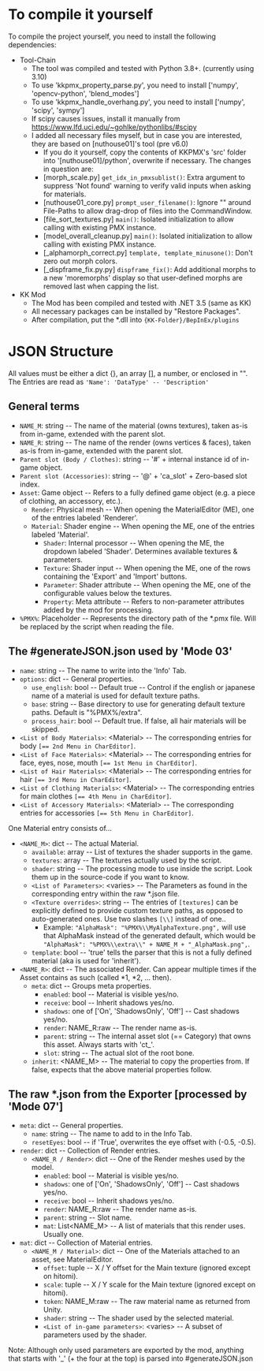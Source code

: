 
# To compile it yourself


To compile the project yourself, you need to install the following dependencies:

 - Tool-Chain
    - The tool was compiled and tested with Python 3.8+. (currently using 3.10)
    - To use 'kkpmx_property_parse.py', you need to install ['numpy', 'opencv-python', 'blend_modes']
    - To use 'kkpmx_handle_overhang.py', you need to install ['numpy', 'scipy', 'sympy']
    - If scipy causes issues, install it manually from https://www.lfd.uci.edu/~gohlke/pythonlibs/#scipy
    - I added all necessary files myself, but in case you are interested, they are based on [nuthouse01]'s tool (pre v6.0)
       - If you do it yourself, copy the contents of KKPMX's 'src' folder into '[nuthouse01]/python', overwrite if necessary. The changes in question are:
       - [morph_scale.py] `get_idx_in_pmxsublist()`: Extra argument to suppress 'Not found' warning to verify valid inputs when asking for materials.
       - [nuthouse01_core.py] `prompt_user_filename()`: Ignore "" around File-Paths to allow drag-drop of files into the CommandWindow.
       - [file_sort_textures.py] `main()`: Isolated initialization to allow calling with existing PMX instance.
       - [model_overall_cleanup.py] `main()`: Isolated initialization to allow calling with existing PMX instance.
       - [_alphamorph_correct.py] `template, template_minusone()`: Don't zero out morph colors.
       - [_dispframe_fix.py.py] `dispframe_fix()`: Add additional morphs to a new 'moremorphs' display so that user-defined morphs are removed last when capping the list.
 - KK Mod
    - The Mod has been compiled and tested with .NET 3.5 (same as KK)
    - All necessary packages can be installed by "Restore Packages".
    - After compilation, put the *.dll into `{KK-Folder}/BepInEx/plugins`

# JSON Structure





All values must be either a dict {}, an array [], a number, or enclosed in "".<br/>
The Entries are read as `'Name': 'DataType' -- 'Description'`


## General terms

 - `NAME_M`: string -- The name of the material (owns textures), taken as-is from in-game, extended with the parent slot.
 - `NAME_R`: string -- The name of the render (owns vertices & faces), taken as-is from in-game, extended with the parent slot.
 - `Parent slot (Body / Clothes)`: string -- '\#' \+ internal instance id of in-game object.
 - `Parent slot (Accessories)`: string -- '\@' \+ 'ca_slot' \+ Zero-based slot index.
 - `Asset`: Game object -- Refers to a fully defined game object (e.g. a piece of clothing, an accessory, etc.).
   - `Render`: Physical mesh -- When opening the MaterialEditor (ME), one of the entries labeled 'Renderer'.
   - `Material`: Shader engine -- When opening the ME, one of the entries labeled 'Material'.
     - `Shader`: Internal processor -- When opening the ME, the dropdown labeled 'Shader'. Determines available textures & parameters.
     - `Texture`: Shader input -- When opening the ME, one of the rows containing the 'Export' and 'Import' buttons.
     - `Parameter`: Shader attribute -- When opening the ME, one of the configurable values below the textures.
     - `Property`: Meta attribute -- Refers to non-parameter attributes added by the mod for processing.
 - `%PMX%`: Placeholder -- Represents the directory path of the \*.pmx file. Will be replaced by the script when reading the file.

## The #generateJSON.json used by 'Mode 03'

 - `name`: string -- The name to write into the 'Info' Tab.
 - `options`: dict -- General properties.
   - `use_english`: bool -- Default true -- Control if the english or japanese name of a material is used for default texture paths.
   - `base`: string -- Base directory to use for generating default texture paths. Default is "%PMX%/extra".
   - `process_hair`: bool -- Default true. If false, all hair materials will be skipped.
 - `<List of Body Materials>`: &lt;Material> -- The corresponding entries for body `[== 2nd Menu in CharEditor]`.
 - `<List of Face Materials>`: &lt;Material> -- The corresponding entries for face, eyes, nose, mouth `[== 1st Menu in CharEditor]`.
 - `<List of Hair Materials>`: &lt;Material> -- The corresponding entries for hair `[== 3rd Menu in CharEditor]`.
 - `<List of Clothing Materials>`: &lt;Material> -- The corresponding entries for main clothes `[== 4th Menu in CharEditor]`.
 - `<List of Accessory Materials>`: &lt;Material> -- The corresponding entries for accessories `[== 5th Menu in CharEditor]`.

One Material entry consists of...

 - `<NAME_M>`: dict -- The actual Material.
   - `available`: array -- List of textures the shader supports in the game.
   - `textures`: array -- The textures actually used by the script.
   - `shader`: string -- The processing mode to use inside the script. Look them up in the source-code if you want to know.
   - `<List of Parameters>`: &lt;varies> -- The Parameters as found in the corresponding entry within the raw \*.json file.
   - `<Texture overrides>`: string -- The entries of `[textures]` can be explicitly defined to provide custom texture paths, as opposed to auto-generated ones. Use two slashes `[\\]` instead of one..
       - Example: `"AlphaMask": "%PMX%\\MyAlphaTexture.png",` will use that AlphaMask instead of the generated default, which would be `"AlphaMask": "%PMX%\\extra\\" + NAME_M + "_AlphaMask.png",`.
   - `template`: bool -- 'true' tells the parser that this is not a fully defined material (aka is used for 'inherit').
 - `<NAME_R>`: dict -- The associated Render. Can appear multiple times if the Asset contains as such (called \*1, \*2, ... then).
   - `meta`: dict -- Groups meta properties.
     - `enabled`: bool -- Material is visible yes/no.
     - `receive`: bool -- Inherit shadows yes/no.
     - `shadows`: one of ['On', 'ShadowsOnly', 'Off'] -- Cast shadows yes/no.
     - `render`: NAME_R:raw -- The render name as-is.
     - `parent`: string -- The internal asset slot (== Category) that owns this asset. Always starts with 'ct_'.
     - `slot`: string -- The actual slot of the root bone.
   - `inherit`: &lt;NAME_M> -- The material to copy the properties from. If false, expects that the above material properties follow.

## The raw *.json from the Exporter [processed by 'Mode 07']

 - `meta`: dict -- General properties.
   - `name`: string -- The name to add to in the Info Tab.
   - `resetEyes`: bool -- if 'True', overwrites the eye offset with (-0.5, -0.5).
 - `render`: dict -- Collection of Render entries.
   - `<NAME_R / Render>`: dict -- One of the Render meshes used by the model.
     - `enabled`: bool -- Material is visible yes/no.
     - `shadows`: one of ['On', 'ShadowsOnly', 'Off'] -- Cast shadows yes/no.
     - `receive`: bool -- Inherit shadows yes/no.
     - `render`: NAME_R:raw -- The render name as-is.
     - `parent`: string -- Slot name.
     - `mat`: List&lt;NAME_M> -- A list of materials that this render uses. Usually one.
 - `mat`: dict -- Collection of Material entries.
   - `<NAME_M / Material>`: dict -- One of the Materials attached to an asset, see MaterialEditor.
     - `offset`: tuple -- X / Y offset for the Main texture (ignored except on hitomi).
     - `scale`: tuple -- X / Y scale for the Main texture (ignored except on hitomi).
     - `token`: NAME_M:raw -- The raw material name as returned from Unity.
     - `shader`: string -- The shader used by the selected material.
     - `<List of in-game parameters>`: &lt;varies> -- A subset of parameters used by the shader.

Note: Although only used parameters are exported by the mod, anything that starts with '_' (+ the four at the top) is parsed into #generateJSON.json

